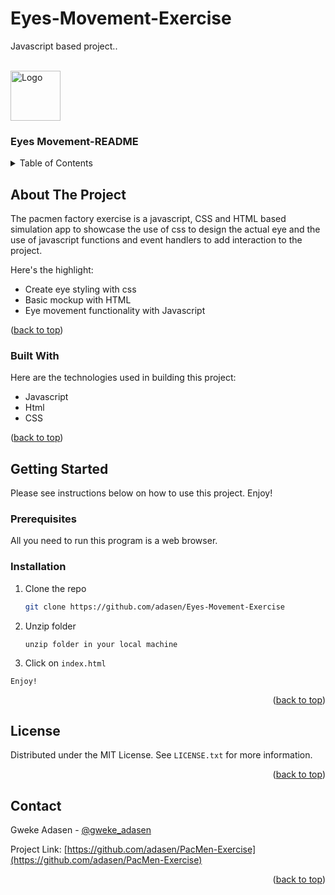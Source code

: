 # Eyes-Movement-Exercise
Javascript based project..

<div id="top"></div>






<!-- PROJECT LOGO -->
<br />
<div align="left">
  <a href="https://github.com/adasen">
    <img src="images/logo.png" alt="Logo" width="80" height="80">
  </a>

  <h3 align="left">Eyes Movement-README</h3>

  



<!-- TABLE OF CONTENTS -->
<details>
  <summary>Table of Contents</summary>
  <ol>
    <li>
      <a href="#about-the-project">About The Project</a>
      <ul>
        <li><a href="#built-with">Built With</a></li>
      </ul>
    </li>
    <li>
      <a href="#getting-started">Getting Started</a>
    
    </li>
   
  
  </ol>
</details>



<!-- ABOUT THE PROJECT -->
## About The Project



The pacmen factory exercise is a javascript, CSS and HTML based simulation app to showcase the use of css to design the actual eye and the use of javascript functions and event handlers to add interaction to the project. 

Here's the highlight:
* Create eye styling with css
* Basic mockup with HTML
* Eye movement functionality with Javascript

  

<p align="left">(<a href="#top">back to top</a>)</p>



### Built With

Here are the technologies used in building this project:

* Javascript
* Html
* CSS



<p align="left">(<a href="#top">back to top</a>)</p>



<!-- GETTING STARTED -->
## Getting Started

Please see instructions below on how to use this project. Enjoy!

### Prerequisites

All you need to run this program is a web browser.


### Installation

1. Clone the repo
   ```sh
   git clone https://github.com/adasen/Eyes-Movement-Exercise
   ```
3. Unzip  folder
   ```
   unzip folder in your local machine
   ```
4.  Click on `index.html`
   ```
   Enjoy!
   ```

<p align="right">(<a href="#top">back to top</a>)</p>





<!-- LICENSE -->
## License

Distributed under the MIT License. See `LICENSE.txt` for more information.

<p align="right">(<a href="#top">back to top</a>)</p>



<!-- CONTACT -->
## Contact

Gweke Adasen - [@gweke_adasen](https://twitter.com/adasen)

Project Link: [https://github.com/adasen/PacMen-Exercise](https://github.com/adasen/PacMen-Exercise)

<p align="right">(<a href="#top">back to top</a>)</p>




